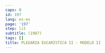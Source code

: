 ```yaml
---
capo: 0
id: 197
lang: es-es
page: '197'
step: lit
subtitle: (1987)
tags: []
title: PLEGARIA EUCARÍSTICA II - MODELO II
---
```

